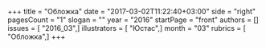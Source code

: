 +++
title = "Обложка"
date = "2017-03-02T11:22:40+03:00"
side = "right"
pagesCount = "1"
slogan = ""
year = "2016"
startPage = "front"
authors = []
issues = [ "2016_03",]
illustrators = [ "Юстас",]
month = "03"
rubrics = [ "Обложка",]
+++

